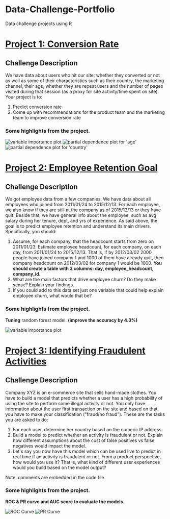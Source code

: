 # Data-Challenge-Portfolio
Data challenge projects using R


# [Project 1: Conversion Rate](https://github.com/zhanghanduo337/Conversion-Rate)

## Challenge Description
We have data about users who hit our site: whether they converted or not as well as some of their characteristics such as their country, the marketing channel, their age, whether they are repeat users and the number of pages visited during that session (as a proxy for site activity/time spent on site).
Your project is to:
1. Predict conversion rate
2. Come up with recommendations for the product team and the marketing team to improve conversion rate

### Some highlights from the project.

![variable importance plot](variable_importance_plot_5_variables.png)
![partial dependence plot for 'age'](boosted_trees-age.png)
![partial dependence plot for 'country'](boosted_trees-country.png)

# [Project 2: Employee Retention Goal](https://github.com/zhanghanduo337/Employee-Retention)

## Challenge Description
We got employee data from a few companies. We have data about all employees who joined from 2011/01/24 to 2015/12/13. For each employee, we also know if they are still at the company as of 2015/12/13 or they have quit. Beside that, we have general info about the employee, such as avg salary during her tenure, dept, and yrs of experience.
As said above, the goal is to predict employee retention and understand its main drivers. Specifically, you should:

1. Assume, for each company, that the headcount starts from zero on 2011/01/23. Estimate employee headcount, for each company, on each day, from 2011/01/24 to 2015/12/13. That is, if by 2012/03/02 2000 people have joined company 1 and 1000 of them have already quit, then company headcount on 2012/03/02 for company 1 would be 1000. **You should create a table with 3 columns: day, employee_headcount, company_id.**
2. What are the main factors that drive employee churn? Do they make sense? Explain your findings.
3. If you could add to this data set just one variable that could help explain employee churn, what would that be?

### Some highlights from the project.
**Tuning** random forest model. **(improve the accuracy by 4.3%)**

![variable importance plot](variable_importance_plot_after_tune.png)

# [Project 3: Identifying Fraudulent Activities](https://github.com/zhanghanduo337/Identifying-Fraudulent-Activities)

## Challenge Description
Company XYZ is an e-commerce site that sells hand-made clothes.
You have to build a model that predicts whether a user has a high probability of using the site to perform some illegal activity or not. 
You only have information about the user first transaction on the site and based on that you have to make your classification ("fraud/no fraud").
These are the tasks you are asked to do:
1. For each user, determine her country based on the numeric IP address.
2. Build a model to predict whether an activity is fraudulent or not. Explain how different assumptions about the cost of false positives vs false negatives would impact the model.
4. Let's say you now have this model which can be used live to predict in real time if an activity is fraudulent or not. From a product perspective, how would you use it? That is, what kind of different user experiences would you build based on the model output?

Note: comments are embedded in the code file

### Some highlights from the project.
**ROC & PR curve and AUC score to evaluate the models.**

![ROC Curve](ROC_curve.png)
![PR Curve](PR_curve.png)
